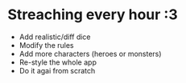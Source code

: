 # Streaching every hour :3
- Add realistic/diff dice
- Modify the rules
- Add more characters (heroes or monsters)
- Re-style the whole app
- Do it agai from scratch
